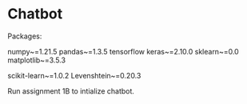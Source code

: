 # Chatbot

Packages:

numpy~=1.21.5
pandas~=1.3.5
tensorflow
keras~=2.10.0
sklearn~=0.0
matplotlib~=3.5.3

scikit-learn~=1.0.2
Levenshtein~=0.20.3

Run assignment 1B to intialize chatbot.
